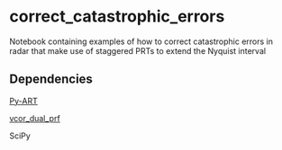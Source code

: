 # correct_catastrophic_errors
Notebook containing examples of how to correct catastrophic errors in radar that make use of staggered PRTs to extend the Nyquist interval

## Dependencies

[Py-ART](https://github.com/ARM-DOE/pyart)

[vcor_dual_prf](https://github.com/meteocat/vcor_dual_prf)

SciPy

